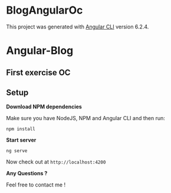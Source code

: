 # BlogAngularOc

This project was generated with [Angular CLI](https://github.com/angular/angular-cli) version 6.2.4.

# Angular-Blog

## First exercise OC

## Setup

**Download NPM dependencies**

Make sure you have NodeJS, NPM and Angular CLI
and then run:

```
npm install
```

**Start server**

```
ng serve
```
Now check out at `http://localhost:4200`

**Any Questions ?**

Feel free to contact me !

